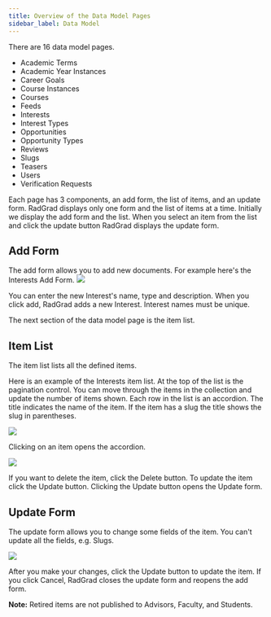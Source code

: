 ```yaml
---
title: Overview of the Data Model Pages
sidebar_label: Data Model
---
```


There are 16 data model pages.

 * Academic Terms
 * Academic Year Instances
 * Career Goals
 * Course Instances
 * Courses
 * Feeds
 * Interests
 * Interest Types
 * Opportunities
 * Opportunity Types
 * Reviews
 * Slugs
 * Teasers
 * Users
 * Verification Requests

Each page has 3 components, an add form, the list of items, and an update form. RadGrad displays only one form and the list of items at a time. Initially we display the add form and the list. When you select an item from the list and click the update button RadGrad displays the update form.

## Add Form

The add form allows you to add new documents. For example here's the Interests Add Form.
<img src="/img/user-guide/admin/data-model-interests-add.png" />

You can enter the new Interest's name, type and description. When you click add, RadGrad adds a new Interest. Interest names must be unique.

The next section of the data model page is the item list.

## Item List

The item list lists all the defined items.

Here is an example of the Interests item list. At the top of the list is the pagination control. You can move through the items in the collection and update the number of items shown. Each row in the list is an accordion. The title indicates the name of the item. If the item has a slug the title shows the slug in parentheses.

<img src="/img/user-guide/admin/data-model-interests-list.png" />

Clicking on an item opens the accordion.

<img src="/img/user-guide/admin/data-model-interests-open.png" />

If you want to delete the item, click the Delete button. To update the item click the Update button. Clicking the Update button opens the Update form.

## Update Form

The update form allows you to change some fields of the item. You can't update all the fields, e.g. Slugs.

<img src="/img/user-guide/admin/data-model-interests-update.png" />

After you make your changes, click the Update button to update the item. If you click Cancel, RadGrad closes the update form and reopens the add form.

**Note:** Retired items are not published to Advisors, Faculty, and Students.
